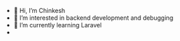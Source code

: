 - 👋 Hi, I’m Chinkesh
- 👀 I’m interested in backend development and debugging 
- 🌱 I’m currently learning Laravel
- 

<!---
kchinkesh/kchinkesh is a ✨ special ✨ repository because its `README.md` (this file) appears on your GitHub profile.
You can click the Preview link to take a look at your changes.
--->
